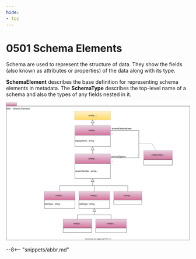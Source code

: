 ```yaml
---
hide:
- toc
---
```


<!-- SPDX-License-Identifier: CC-BY-4.0 -->
<!-- Copyright Contributors to the ODPi Egeria project. -->

# 0501 Schema Elements

Schema are used to represent the structure of data.  They show the fields (also known as attributes or properties)
of the data along with its type.

**SchemaElement** describes the base definition for representing
schema elements in metadata.   The **SchemaType** describes the
top-level name of a schema and also the types of any fields nested in it.

![UML](0501-Schema-Elements.svg)


--8<-- "snippets/abbr.md"